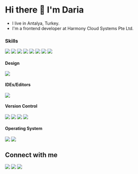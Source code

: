 <h1> Hi there 👋 I'm Daria </h1>
<tr>
<ul>
  <li>I live in Antalya, Turkey.</li>
  <li>I'm a frontend developer at Harmony Cloud Systems Pte Ltd.</li>
</ul>
<!-- <br> -->
<!--   <b>My CV:</b> <a href="/assets/Daria_Popova.pdf">Daria Popova.pdf</a> -->
<!-- <br> -->
<h3>Skills</h3>
<tr>
<a href="https://www.typescriptlang.org/"><img src="https://img.shields.io/badge/typescript-%23007ACC.svg?style=for-the-badge&logo=typescript&logoColor=white"></a>
<span><img src="https://img.shields.io/badge/javascript-%23323330.svg?style=for-the-badge&logo=javascript&logoColor=%23F7DF1E"></span>
<span><img src="https://img.shields.io/badge/html5-%23E34F26.svg?style=for-the-badge&logo=html5&logoColor=white"></span>
<span><img src="https://img.shields.io/badge/css3-%231572B6.svg?style=for-the-badge&logo=css3&logoColor=white"></span>
<a href="https://angular.io/"><img src="https://img.shields.io/badge/angular-%23DD0031.svg?style=for-the-badge&logo=angular&logoColor=white"></a>
<a href="https://rxjs.dev/"><img src="https://img.shields.io/badge/rxjs-%23B7178C.svg?style=for-the-badge&logo=reactivex&logoColor=white"></a>
<a href="https://sass-lang.com/"><img src="https://img.shields.io/badge/SASS-hotpink.svg?style=for-the-badge&logo=SASS&logoColor=white"></a>
<a href="https://www.npmjs.com//"><img src="https://img.shields.io/badge/NPM-%23000000.svg?style=for-the-badge&logo=npm&logoColor=white"></a>

<h4>Design</h4>
<a href="https://www.figma.com/"><img src="https://img.shields.io/badge/figma-%23F24E1E.svg?style=for-the-badge&logo=figma&logoColor=white"></a>

<h4>IDEs/Editors</h4>
<a href="https://visualstudio.microsoft.com/"><img src="https://img.shields.io/badge/Visual%20Studio%20Code-0078d7.svg?style=for-the-badge&logo=visual-studio-code&logoColor=white"></a>
  
<h4>Version Control</h4>
<a href="https://git-scm.com/"><img src="https://img.shields.io/badge/git-%23F05033.svg?style=for-the-badge&logo=git&logoColor=white"></a>
<a href="https://github.com/"><img src="https://img.shields.io/badge/github-%23121011.svg?style=for-the-badge&logo=github&logoColor=white"></a>
<a href="https://about.gitlab.com/"><img src="https://img.shields.io/badge/gitlab-%23181717.svg?style=for-the-badge&logo=gitlab&logoColor=white"></a>
<a href="https://bitbucket.org/product"><img src="https://img.shields.io/badge/bitbucket-%230047B3.svg?style=for-the-badge&logo=bitbucket&logoColor=white"></a>

<h4>Operating System</h4>
<span><img src="https://img.shields.io/badge/Linux%20Mint-87CF3E?style=for-the-badge&logo=Linux%20Mint&logoColor=white"></a></span>
<span><img src="https://img.shields.io/badge/iOS-000000?style=for-the-badge&logo=ios&logoColor=white"></a></span>

<h2> Connect with me </h2>
<tr>
<a href="https://t.me/u4238965"><img src="https://img.shields.io/badge/Telegram-2CA5E0?style=for-the-badge&logo=telegram&logoColor=white"></a>
<a href="https://www.linkedin.com/in/daria-popova-35518b1aa/"><img src="https://img.shields.io/badge/linkedin-%230077B5.svg?style=for-the-badge&logo=linkedin&logoColor=white"></a>
<a href="mailto:drmrhdt@gmail.com"><img src="https://img.shields.io/badge/Gmail-D14836?style=for-the-badge&logo=gmail&logoColor=white"></a>
<!--
**drmrhdt/drmrhdt** is a ✨ _special_ ✨ repository because its `README.md` (this file) appears on your GitHub profile.

Here are some ideas to get you started:

- 🔭 I’m currently working on ...
- 🌱 I’m currently learning ...
- 👯 I’m looking to collaborate on ...
- 🤔 I’m looking for help with ...
- 💬 Ask me about ...
- 📫 How to reach me: ...
- 😄 Pronouns: ...
- ⚡ Fun fact: ...
-->
